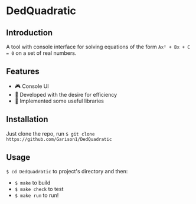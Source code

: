 # DedQuadratic

## Introduction

A tool with console interface for solving equations of the form `Ax² + Bx + C = 0` on a set of real numbers.

## Features

- 🎮 Console UI
- 🚀 Developed with the desire for efficiency
- 🧩 Implemented some useful libraries

## Installation

Just clone the repo, run `$ git clone https://github.com/Garison1/DedQuadratic`

## Usage

`$ cd DedQuadratic` to project's directory and then:
- `$ make` to build
- `$ make check` to test
- `$ make run` to run!
